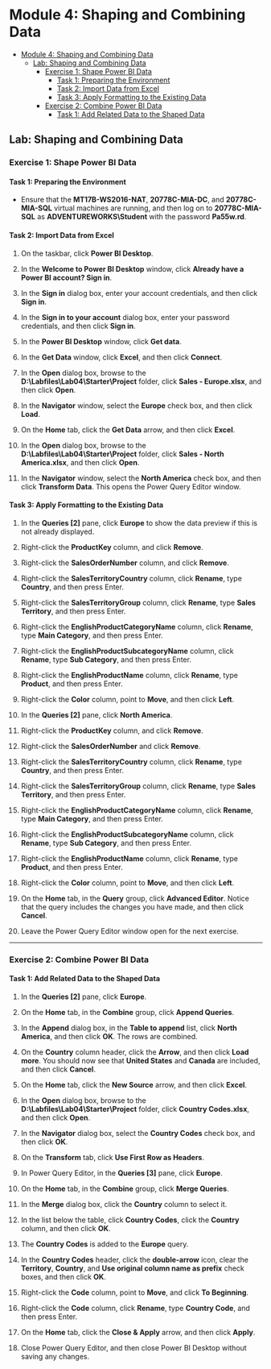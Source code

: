 # Module 4: Shaping and Combining Data

- [Module 4: Shaping and Combining Data](#module-4-shaping-and-combining-data)
  - [Lab: Shaping and Combining Data](#lab-shaping-and-combining-data)
    - [Exercise 1: Shape Power BI Data](#exercise-1-shape-power-bi-data)
      - [Task 1: Preparing the Environment](#task-1-preparing-the-environment)
      - [Task 2: Import Data from Excel](#task-2-import-data-from-excel)
      - [Task 3: Apply Formatting to the Existing Data](#task-3-apply-formatting-to-the-existing-data)
    - [Exercise 2: Combine Power BI Data](#exercise-2-combine-power-bi-data)
      - [Task 1: Add Related Data to the Shaped Data](#task-1-add-related-data-to-the-shaped-data)


## Lab: Shaping and Combining Data

### Exercise 1: Shape Power BI Data

#### Task 1: Preparing the Environment

- Ensure that the **MT17B-WS2016-NAT**, **20778C-MIA-DC**, and **20778C-MIA-SQL** virtual machines are running, and then log on to **20778C-MIA-SQL** as **ADVENTUREWORKS\\Student** with the password **Pa55w.rd**.

#### Task 2: Import Data from Excel

1. On the taskbar, click **Power BI Desktop**.

2. In the **Welcome to Power BI Desktop** window, click **Already have a Power BI account? Sign in**.

3. In the **Sign in** dialog box, enter your account credentials, and then click **Sign in**.

4. In the **Sign in to your account** dialog box, enter your password credentials, and then click **Sign in**.

5. In the **Power BI Desktop** window, click **Get data**.

6. In the **Get Data** window, click **Excel**, and then click **Connect**.

7. In the **Open** dialog box, browse to the **D:\\Labfiles\\Lab04\\Starter\\Project** folder, click **Sales - Europe.xlsx**, and then click **Open**.

8. In the **Navigator** window, select the **Europe** check box, and then click **Load**.

9. On the **Home** tab, click the **Get Data** arrow, and then click **Excel**.

10. In the **Open** dialog box, browse to the **D:\\Labfiles\\Lab04\\Starter\\Project** folder, click **Sales - North America.xlsx**, and then click **Open**.

11. In the **Navigator** window, select the **North America** check box, and then click **Transform Data**. This opens the Power Query Editor window.

#### Task 3: Apply Formatting to the Existing Data

1. In the **Queries \[2\]** pane, click **Europe** to show the data preview if this is not already displayed.

2. Right-click the **ProductKey** column, and click **Remove**.

3. Right-click the **SalesOrderNumber** column, and click **Remove**.

4. Right-click the **SalesTerritoryCountry** column, click **Rename**, type **Country**, and then press Enter.

5. Right-click the **SalesTerritoryGroup** column, click **Rename**, type **Sales Territory**, and then press Enter.

6. Right-click the **EnglishProductCategoryName** column, click **Rename**, type **Main Category**, and then press Enter.

7. Right-click the **EnglishProductSubcategoryName** column, click **Rename**, type **Sub Category**, and then press Enter.

8. Right-click the **EnglishProductName** column, click **Rename**, type **Product**, and then press Enter.

9. Right-click the **Color** column, point to **Move**, and then click **Left**.

10. In the **Queries \[2\]** pane, click **North America**.

11. Right-click the **ProductKey** column, and click **Remove**.

12. Right-click the **SalesOrderNumber** and click **Remove**.

13. Right-click the **SalesTerritoryCountry** column, click **Rename**, type **Country**, and then press Enter.

14. Right-click the **SalesTerritoryGroup** column, click **Rename**, type **Sales Territory**, and then press Enter.

15. Right-click the **EnglishProductCategoryName** column, click **Rename**, type **Main Category**, and then press Enter.

16. Right-click the **EnglishProductSubcategoryName** column, click **Rename**, type **Sub Category**, and then press Enter.

17. Right-click the **EnglishProductName** column, click **Rename**, type **Product**, and then press Enter.

18. Right-click the **Color** column, point to **Move**, and then click **Left**.

19. On the **Home** tab, in the **Query** group, click **Advanced Editor**. Notice that the query includes the changes you have made, and then click **Cancel**.

20. Leave the Power Query Editor window open for the next exercise.

---

### Exercise 2: Combine Power BI Data

#### Task 1: Add Related Data to the Shaped Data

1. In the **Queries \[2\]** pane, click **Europe**.

2. On the **Home** tab, in the **Combine** group, click **Append Queries**.

3. In the **Append** dialog box, in the **Table to append** list, click **North America**, and then click **OK**. The rows are combined.

4. On the **Country** column header, click the **Arrow**, and then click **Load** **more**. You should now see that **United States** and **Canada** are included, and then click **Cancel**.

5. On the **Home** tab, click the **New Source** arrow, and then click **Excel**.

6. In the **Open** dialog box, browse to the **D:\\Labfiles\\Lab04\\Starter\\Project** folder, click **Country Codes.xlsx**, and then click **Open**.

7. In the **Navigator** dialog box, select the **Country Codes** check box, and then click **OK**.

8. On the **Transform** tab, click **Use First Row as Headers**.

9. In Power Query Editor, in the **Queries \[3\]** pane, click **Europe**.

10. On the **Home** tab, in the **Combine** group, click **Merge Queries**.

11. In the **Merge** dialog box, click the **Country** column to select it.

12. In the list below the table, click **Country Codes**, click the **Country** column, and then click **OK**.

13. The **Country Codes** is added to the **Europe** query.

14. In the **Country Codes** header, click the **double-arrow** icon, clear the **Territory**, **Country**, and **Use original column name as prefix** check boxes, and then click **OK**.

15. Right-click the **Code** column, point to **Move**, and click **To Beginning**.

16. Right-click the **Code** column, click **Rename**, type **Country Code**, and then press Enter.

17. On the **Home** tab, click the **Close & Apply** arrow, and then click **Apply**.

18. Close Power Query Editor, and then close Power BI Desktop without saving any changes.
